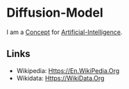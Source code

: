 # Diffusion-Model

I am a [Concept](600011.md) for [Artificial-Intelligence](250000038.md).

## Links

- Wikipedia: [Https://En.WikiPedia.Org](https://en.wikipedia.org/wiki/Diffusion_model)
- Wikidata: [Https://WikiData.Org](https://wikidata.org/wiki/Q114617315)
